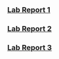 ### [Lab Report 1](https://kachunleung.github.io/cse15l-lab-reports/lab1)
### [Lab Report 2](https://kachunleung.github.io/cse15l-lab-reports/lab2)
### [Lab Report 3](https://kachunleung.github.io/cse15l-lab-reports/lab3)
